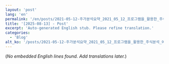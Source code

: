 ```yaml
---
layout: 'post'
lang: 'en'
permalink: '/en/posts/2021-05-12-주가분석요약_2021_05_12_프로그램을_활용한_주식분석_예상결과_21_48_01/'
title: '[2025-08-13] - Post'
excerpt: 'Auto-generated English stub. Please refine translation.'
categories:
  - 'Blog'
alt_ko: '/posts/2021-05-12-주가분석요약_2021_05_12_프로그램을_활용한_주식분석_예상결과_21_48_01/'
---
```


(*No embedded English lines found. Add translations later.*)
